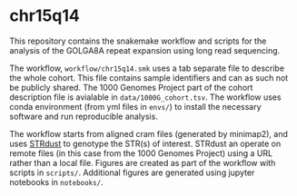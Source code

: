 # chr15q14

This repository contains the snakemake workflow and scripts for the analysis of the GOLGA8A repeat expansion using long read sequencing.

The workflow, `workflow/chr15q14.smk` uses a tab separate file to describe the whole cohort. This file contains sample identifiers and can as such not be publicly shared. The 1000 Genomes Project part of the cohort description file is avialable in `data/1000G_cohort.tsv`. The workflow uses conda environment (from yml files in `envs/`) to install the necessary software and run reproducible analysis.

The workflow starts from aligned cram files (generated by minimap2), and uses [STRdust](https://github.com/wdecoster/STRdust) to genotype the STR(s) of interest. STRdust an operate on remote files (in this case from the 1000 Genomes Project) using a URL rather than a local file. Figures are created as part of the workflow with scripts in `scripts/`. Additional figures are generated using jupyter notebooks in `notebooks/`.
